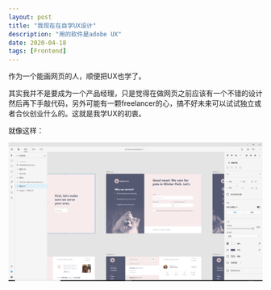 ```yaml
---
layout: post
title: "我现在在自学UX设计"
description: "用的软件是adobe UX"
date: 2020-04-18
tags: [Frontend]
---
```


作为一个能画网页的人，顺便把UX也学了。

<!--more-->

其实我并不是要成为一个产品经理，只是觉得在做网页之前应该有一个不错的设计然后再下手敲代码，另外可能有一颗freelancer的心，搞不好未来可以试试独立或者合伙创业什么的。这就是我学UX的初衷。

就像这样：

![pawtastic](../images/2020-04-18/pawtastic.png)